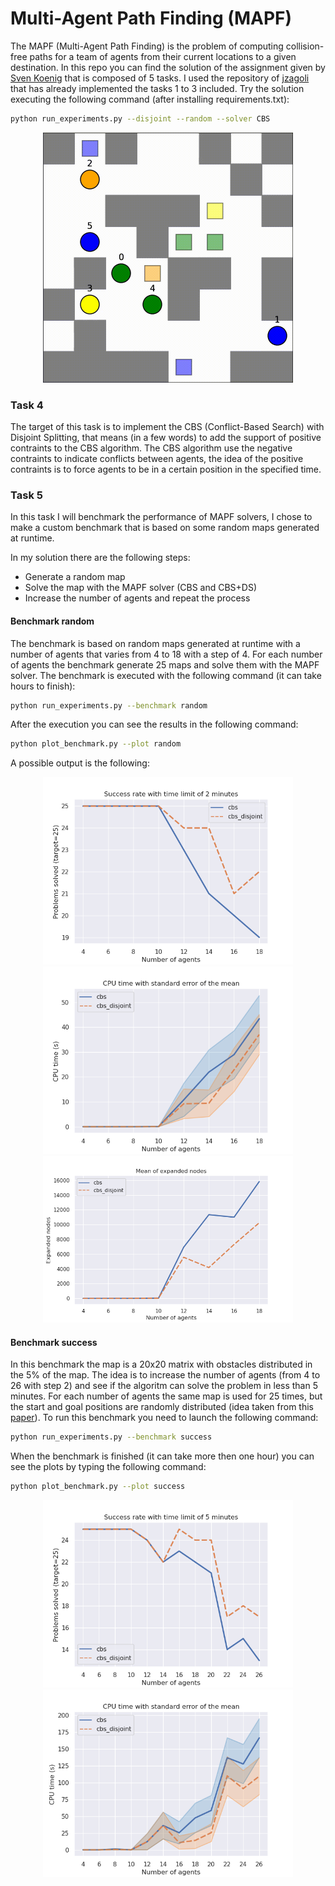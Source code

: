 # Multi-Agent Path Finding (MAPF)
The MAPF (Multi-Agent Path Finding) is the problem of computing collision-free paths for a team of agents from their current locations to a given destination. In this repo you can find the solution of the assignment given by [Sven Koenig](http://idm-lab.org/project-p/project.html) that is composed of 5 tasks. I used the repository of [jzagoli](https://github.com/jzagoli) that has already implemented the tasks 1 to 3 included. Try the solution executing the following command (after installing requirements.txt):

```bash
python run_experiments.py --disjoint --random --solver CBS
```
<p align="center">
    <img style="width:400px" src="img/output.gif"/>
</p>

### Task 4
The target of this task is to implement the CBS (Conflict-Based Search) with Disjoint Splitting, that means (in a few words)
to add the support of positive contraints to the CBS algorithm. The CBS algorithm use the negative contraints to
indicate conflicts between agents, the idea of the positive contraints is to force agents to be in a certain position
in the specified time.

### Task 5
In this task I will benchmark the performance of MAPF solvers, I chose to make a custom benchmark that is
based on some random maps generated at runtime.

In my solution there are the following steps:
- Generate a random map
- Solve the map with the MAPF solver (CBS and CBS+DS)
- Increase the number of agents and repeat the process

#### Benchmark random
The benchmark is based on random maps generated at runtime with a number of agents that varies from 4 to 18 with a step of 4. For each number of agents the benchmark generate 25 maps and solve them with the MAPF solver.
The benchmark is executed with the following command (it can take hours to finish):
```bash
python run_experiments.py --benchmark random
```
After the execution you can see the results in the following command:
```bash
python plot_benchmark.py --plot random
```
A possible output is the following:
<p align="center">
    <img style="width:400px" src="img/plot_1_1.png"/>
    <img style="width:400px" src="img/plot_1_2.png"/>
    <img style="width:400px" src="img/plot_1_3.png"/>
</p>

#### Benchmark success
In this benchmark the map is a 20x20 matrix with obstacles distributed in the 5% of the map. The idea is to increase the number of agents (from 4 to 26 with step 2) and see if the algoritm can solve the problem in less than 5 minutes. For each number of agents the same map is used for 25 times, but the start and goal positions are randomly distributed (idea taken from this [paper](http://idm-lab.org/bib/abstracts/papers/icaps19a.pdf)).
To run this benchmark you need to launch the following command:

```bash
python run_experiments.py --benchmark success
```
When the benchmark is finished (it can take more then one hour) you can see the plots by typing the following command:
```bash
python plot_benchmark.py --plot success
```
<p align="center">
    <img style="width:400px" src="img/plot_2_1.png"/>
    <img style="width:400px" src="img/plot_2_2.png"/>
</p>

